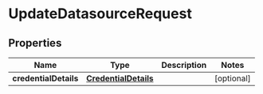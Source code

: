 
# UpdateDatasourceRequest

## Properties
Name | Type | Description | Notes
------------ | ------------- | ------------- | -------------
**credentialDetails** | [**CredentialDetails**](CredentialDetails.md) |  |  [optional]




